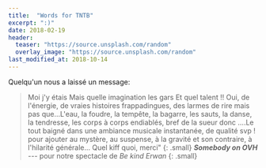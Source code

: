 ```yaml
---
title:  "Words for TNTB"
excerpt: ":)"
date: 2018-02-19
header:
  teaser: "https://source.unsplash.com/random"
  overlay_image: "https://source.unsplash.com/random"
last_modified_at: 2018-10-14
---
```


Quelqu'un nous a laissé un message:

>Moi j'y étais
Mais quelle imagination les gars
Et quel talent !!
Oui, de l'énergie, de vraies histoires frappadingues, des larmes de rire mais pas que...L'eau, la foudre, la tempête, la bagarre, les sauts, la danse, la tendresse, les corps à corps endiablés, bref de la sueur donc ....Le tout baigné dans une ambiance musicale instantanée, de qualité svp ! pour ajouter au mystère, au suspense, à la gravité et son contraire, à l'hilarité générale...
Quel kiff quoi, merci" 
{: .small}
<cite>**Somebody on OVH**</cite> --- pour notre spectacle de *Be kind Erwan*
{: .small}
